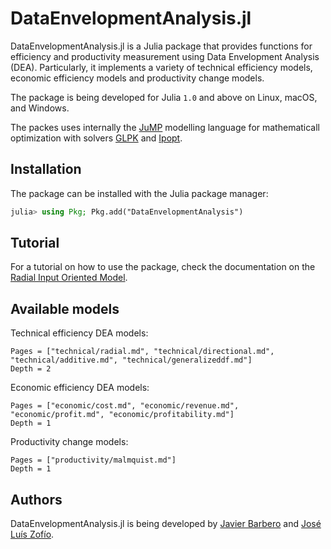 # DataEnvelopmentAnalysis.jl

DataEnvelopmentAnalysis.jl is a Julia package that provides functions for efficiency and productivity measurement using Data Envelopment Analysis (DEA). Particularly, it implements a variety of technical efficiency models, economic efficiency models and productivity change models.

The package is being developed for Julia `1.0` and above on Linux, macOS, and Windows.

The packes uses internally the [JuMP](https://github.com/JuliaOpt/JuMP.jl) modelling language for mathematicall optimization with solvers [GLPK](https://github.com/jump-dev/GLPK.jl) and [Ipopt](https://github.com/jump-dev/Ipopt.jl).

## Installation

The package can be installed with the Julia package manager:
```julia
julia> using Pkg; Pkg.add("DataEnvelopmentAnalysis")
```

## Tutorial

For a tutorial on how to use the package, check the documentation on the [Radial Input Oriented Model](@ref).

## Available models

Technical efficiency DEA models:
```@contents
Pages = ["technical/radial.md", "technical/directional.md", "technical/additive.md", "technical/generalizeddf.md"]
Depth = 2
```

Economic efficiency DEA models:
```@contents
Pages = ["economic/cost.md", "economic/revenue.md", "economic/profit.md", "economic/profitability.md"]
Depth = 1
```

Productivity change models:
```@contents
Pages = ["productivity/malmquist.md"]
Depth = 1
```

## Authors

DataEnvelopmentAnalysis.jl is being developed by [Javier Barbero](http://www.javierbarbero.net) and [José Luís Zofío](http://www.joselzofio.net).
